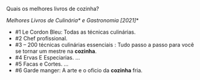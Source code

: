 Quais os melhores livros de cozinha?



**Melhores Livros de Culinária\** e Gastronomia [2021]**

- \#1 Le Cordon Bleu: Todas as técnicas culinárias.
- \#2 Chef profissional.
- \#3 – 200 técnicas culinárias essenciais : Tudo passo a passo para você se tornar um mestre na **cozinha**.
- \#4 Ervas E Especiarias. ...
- \#5 Facas e Cortes. ...
- \#6 Garde manger: A arte e o oficio da **cozinha** fria.
